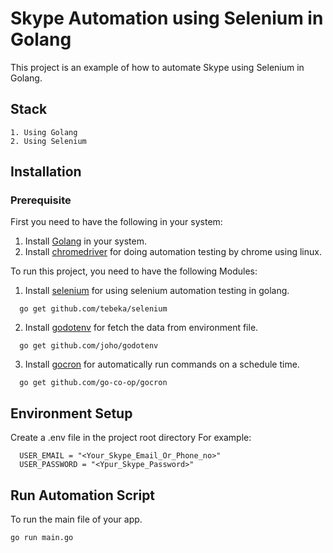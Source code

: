 # Skype Automation using Selenium in Golang

This project is an example of how to automate Skype using Selenium in Golang.


## Stack

```
1. Using Golang
2. Using Selenium 
```

## Installation

### Prerequisite

First you need to have the following in your system:

1. Install [Golang](https://go.dev/dl/go1.20.2.linux-amd64.tar.gz) in your system.
2. Install [chromedriver](https://chromedriver.storage.googleapis.com/111.0.5563.64/chromedriver_linux64.zip) for doing automation testing by chrome using linux.

To run this project, you need to have the following Modules:

1. Install [selenium](github.com/tebeka/selenium) for using selenium automation testing in golang.
```
  go get github.com/tebeka/selenium
```
2. Install [godotenv](github.com/joho/godotenv) for fetch the data from environment file.
```
  go get github.com/joho/godotenv
```
3. Install [gocron](github.com/go-co-op/gocron) for automatically run commands on a schedule time.
```
  go get github.com/go-co-op/gocron
```

## Environment Setup 

  Create a .env file in the project root directory For example:

```
  USER_EMAIL = "<Your_Skype_Email_Or_Phone_no>"
  USER_PASSWORD = "<Ypur_Skype_Password>"
```

## Run Automation Script

  To run the main file of your app.
```
go run main.go
```